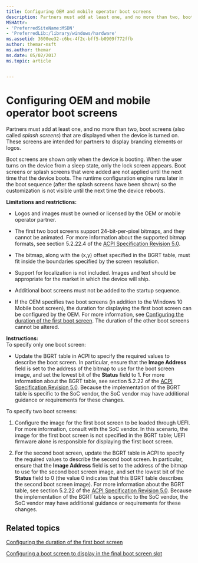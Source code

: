 ```yaml
---
title: Configuring OEM and mobile operator boot screens
description: Partners must add at least one, and no more than two, boot screens (also called splash screens) that are displayed when the device is turned on. These screens are intended for partners to display branding elements or logos.
MSHAttr:
- 'PreferredSiteName:MSDN'
- 'PreferredLib:/library/windows/hardware'
ms.assetid: 3600ee32-c6bc-4f2c-bff5-b0909f772ffb
author: themar-msft
ms.author: themar
ms.date: 05/02/2017
ms.topic: article


---
```


# Configuring OEM and mobile operator boot screens


Partners must add at least one, and no more than two, boot screens (also called *splash screens*) that are displayed when the device is turned on. These screens are intended for partners to display branding elements or logos.

Boot screens are shown only when the device is booting. When the user turns on the device from a sleep state, only the lock screen appears. Boot screens or splash screens that were added are not applied until the next time that the device boots. The runtime configuration engine runs later in the boot sequence (after the splash screens have been shown) so the customization is not visible until the next time the device reboots.

**Limitations and restrictions:**

-   Logos and images must be owned or licensed by the OEM or mobile operator partner.

-   The first two boot screens support 24-bit-per-pixel bitmaps, and they cannot be animated. For more information about the supported bitmap formats, see section 5.2.22.4 of the [ACPI Specification Revision 5.0](http://go.microsoft.com/fwlink/p/?LinkId=267491).

-   The bitmap, along with the (x,y) offset specified in the BGRT table, must fit inside the boundaries specified by the screen resolution.

-   Support for localization is not included. Images and text should be appropriate for the market in which the device will ship.

-   Additional boot screens must not be added to the startup sequence.

-   If the OEM specifies two boot screens (in addition to the Windows 10 Mobile boot screen), the duration for displaying the first boot screen can be configured by the OEM. For more information, see [Configuring the duration of the first boot screen](configuring-the-duration-of-the-first-boot-screen.md). The duration of the other boot screens cannot be altered.

<a href="" id="instructions-"></a>**Instructions:**  
To specify only one boot screen:

-   Update the BGRT table in ACPI to specify the required values to describe the boot screen. In particular, ensure that the **Image Address** field is set to the address of the bitmap to use for the boot screen image, and set the lowest bit of the **Status** field to 1. For more information about the BGRT table, see section 5.2.22 of the [ACPI Specification Revision 5.0](http://go.microsoft.com/fwlink/p/?LinkId=267491). Because the implementation of the BGRT table is specific to the SoC vendor, the SoC vendor may have additional guidance or requirements for these changes.

To specify two boot screens:

1.  Configure the image for the first boot screen to be loaded through UEFI. For more information, consult with the SoC vendor. In this scenario, the image for the first boot screen is not specified in the BGRT table; UEFI firmware alone is responsible for displaying the first boot screen.

2.  For the second boot screen, update the BGRT table in ACPI to specify the required values to describe the second boot screen. In particular, ensure that the **Image Address** field is set to the address of the bitmap to use for the second boot screen image, and set the lowest bit of the **Status** field to 0 (the value 0 indicates that this BGRT table describes the second boot screen image). For more information about the BGRT table, see section 5.2.22 of the [ACPI Specification Revision 5.0](http://go.microsoft.com/fwlink/p/?LinkId=267491). Because the implementation of the BGRT table is specific to the SoC vendor, the SoC vendor may have additional guidance or requirements for these changes.

## Related topics


[Configuring the duration of the first boot screen](configuring-the-duration-of-the-first-boot-screen.md)

[Configuring a boot screen to display in the final boot screen slot](configuring-a-boot-screen-to-display-in-the-final-boot-screen-slot.md)

 

 







